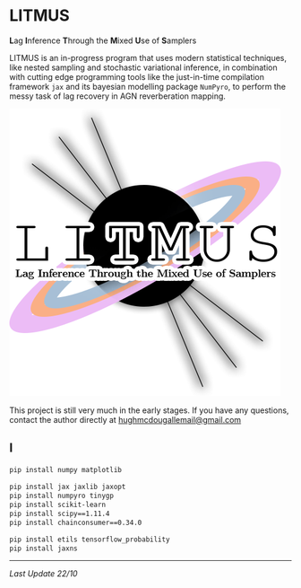 # LITMUS

**L**ag **I**nference **T**hrough the **M**ixed **U**se of **S**amplers

LITMUS is an in-progress program that uses modern statistical techniques, like nested sampling and stochastic variational inference, in combination with cutting edge programming tools like the just-in-time compilation framework `jax` and its bayesian modelling package `NumPyro`, to perform the messy task of lag recovery in AGN reverberation mapping.


![LITMUS](./logo.png)

This project is still very much in the early stages. If you have any questions, contact the author directly at hughmcdougallemail@gmail.com


## I

```
pip install numpy matplotlib
```

```
pip install jax jaxlib jaxopt
pip install numpyro tinygp
pip install scikit-learn
pip install scipy==1.11.4
pip install chainconsumer==0.34.0
```

```
pip install etils tensorflow_probability
pip install jaxns
```
--------------
_Last Update 22/10_